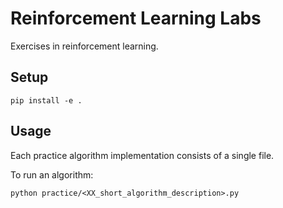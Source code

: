 # Reinforcement Learning Labs
Exercises in reinforcement learning.


## Setup

```
pip install -e .
```

## Usage
Each practice algorithm implementation consists of a single file.

To run an algorithm:

```
python practice/<XX_short_algorithm_description>.py
```

